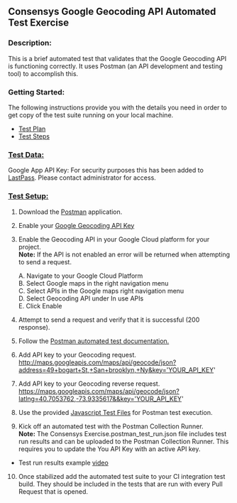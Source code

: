 

<h2>Consensys Google Geocoding API Automated Test Exercise</h2>

<h3>Description:</h3>

This is a brief automated test that validates that the Google Geocoding API is functioning correctly. It uses Postman (an API development and testing tool) to accomplish this.


<h3>Getting Started:</h3>

The following instructions provide you with the details you need in order to get copy of the test suite running on your local machine.

<ul>
<li><a href="https://docs.google.com/document/d/e/2PACX-1vTrZtog6zc40Xo2j5mSHJXpLbA5B6MFVFxRfIj5MwLzieY-J6ceSwtUXZrSFXGcku41JDs1L0c094yc/pub">Test Plan</a></li>


<li><a href="https://docs.google.com/spreadsheets/d/e/2PACX-1vQ0yJPKghz6r3dE4V_opcBYlL904Xfk9CQC-AWD71zPR9cV_JmBlw_MKNzExRHDnYt3x-TPiSGkzC3A/pubhtml">Test Steps</a></li>

</ul>

<h3><u>Test Data:</u></h3>

Google App API Key: For security purposes this has been added to <a href="https://www.lastpass.com/">LastPass</a>.  Please contact administrator for access.


<u><h3>Test Setup:</h3></u>

1. Download the <a href="https://www.getpostman.com/apps">Postman</a> application.


2. Enable your <a href="https://developers.google.com/maps/documentation/geocoding/get-api-key">Google Geocoding API Key</a> 

3. Enable the Geocoding API in your Google Cloud platform for your project. <br>
<b>Note:</b> If the API is not enabled an error will be returned when attempting to send a request.


	A. Navigate to your Google Cloud Platform <br>
	B. Select Google maps in the right navigation menu <br>
	C. Select APIs in the Google maps right navigation menu <br>
	D. Select Geocoding API under In use APIs <br>
	E. Click Enable

4. Attempt to send a request and verify that it is successful (200 response).

5. Follow the <a href="http://blog.getpostman.com/2014/03/07/writing-automated-tests-for-apis-using-postman/">Postman automated test documentation.</a>

6. Add API key to your Geocoding request.<br>
http://maps.googleapis.com/maps/api/geocode/json?address=49+bogart+St,+San+brooklyn,+Ny&key='YOUR_API_KEY'

7. Add API key to your Geocoding reverse request.<br>
https://maps.googleapis.com/maps/api/geocode/json?latlng=40.7053762,-73.9335617&&key='YOUR_API_KEY'

8. Use the provided <a href="https://github.com/rharley77/Consensys-Exercise/tree/master/Postman%20Test%20Files"> Javascript Test Files</a> for Postman test execution.

9. Kick off an automated test with the Postman Collection Runner. <br>
<b>Note:</b> The Consensys Exercise.postman_test_run.json file includes test run results and can be uploaded to the Postman Collection Runner. This requires you to update the You API Key with an active API key.
<ul>
<li>Test run results example <a href="https://screencast.com/t/i9nFSpJGA">video</a></li>
</ul>

10. Once stabilized add the automated test suite to your CI integration test build. They should be included in the tests that are run with every Pull Request that is opened.

